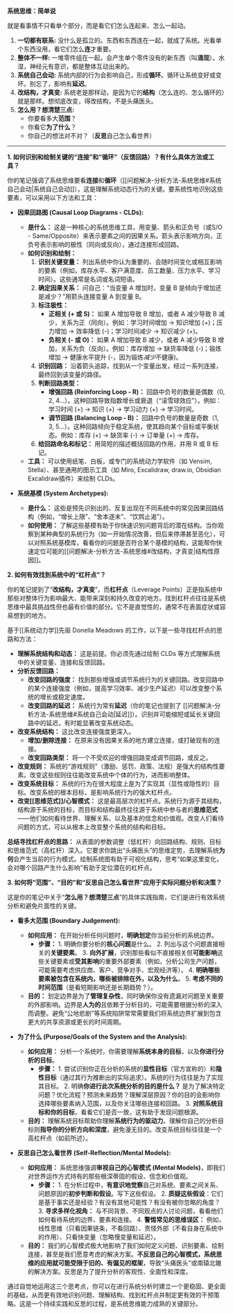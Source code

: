 

**系统思维：简单说**

就是看事情不只看单个部分，而是看它们怎么连起来、怎么一起动。

1.  **一切都有联系:** 没什么是孤立的。东西和东西连在一起，就成了系统。光看单个东西没用，看它们怎么**连**才重要。
2.  **整体不一样:** 一堆零件组在一起，会产生单个零件没有的新东西（叫**涌现**）。水湿，神经元有意识，都是整体互动出来的。
3.  **系统自己会动:** 系统内部的行为会影响自己，形成**循环**。循环让系统变好或变坏。别忘了，影响有**延迟**。
4.  **改结构，才真变:** 系统老是那样动，是因为它的**结构**（怎么连的、怎么循环的）就是那样。想彻底改变，得改结构，不是头痛医头。
5.  **怎么用？想清楚三点:**
    *   你要看多大**范围**？
    *   你看它**为了什么**？
    *   你自己的想法对不对？（**反思**自己怎么看世界）

---

**1. 如何识别和绘制关键的“连接”和“循环”（反馈回路）？有什么具体方法或工具？**

你的笔记强调了系统思维要看**连接**和**循环**（[[问题解决-分析方法-系统思维#系统自己会动|系统自己会动]]），这是理解系统动态行为的关键。要系统性地识别这些要素，可以采用以下方法和工具：

*   **因果回路图 (Causal Loop Diagrams - CLDs):**
    *   **是什么：** 这是一种核心的系统思维工具，用变量、箭头和正负号（或S/O - Same/Opposite）来表示要素之间的因果关系。箭头表示影响方向，正负号表示影响的极性（同向或反向），通过连接形成回路。
    *   **如何识别和绘制：**
        1.  **识别关键变量：** 列出系统中你认为重要的、会随时间变化或相互影响的要素（例如，库存水平、客户满意度、员工数量、压力水平、学习时间）。这些通常是名词或名词短语。
        2.  **确定因果关系：** 问自己：“当变量 A 增加时，变量 B 是倾向于增加还是减少？”用箭头连接变量 A 到变量 B。
        3.  **标注极性：**
            *   **正相关 (+ 或 S)：** 如果 A 增加导致 B 增加，或者 A 减少导致 B 减少，关系为正（同向）。例如：学习时间增加 -> 知识增加 (+)；压力增加 -> 效率降低 (-)；学习时间减少 -> 知识减少 (+)。
            *   **负相关 (- 或 O)：** 如果 A 增加导致 B 减少，或者 A 减少导致 B 增加，关系为负（反向）。例如：库存增加 -> 缺货率降低 (-)；锻炼增加 -> 健康水平提升 (-，因为锻炼*减少*不健康)。
        4.  **识别回路：** 沿着箭头追踪，找到从一个变量出发，经过一系列连接，最终回到该变量的路径。
        5.  **判断回路类型：**
            *   **增强回路 (Reinforcing Loop - R)：** 回路中负号的数量是偶数（0, 2, 4...）。这种回路导致指数增长或衰退（“滚雪球效应”）。例如：学习时间 (+) -> 知识 (+) -> 学习动力 (+) -> 学习时间。
            *   **调节回路 (Balancing Loop - B)：** 回路中负号的数量是奇数（1, 3, 5...）。这种回路倾向于稳定系统，使其趋向某个目标或平衡状态。例如：库存 (+) -> 缺货率 (-) -> 订单量 (+) -> 库存。
        6.  **给回路命名和标记：** 用简短的描述概括回路的作用，并用 R 或 B 标记。
    *   **工具：** 可以使用纸笔、白板，或专门的系统动力学软件（如 Vensim, Stella）、甚至通用的图示工具（如 Miro, Excalidraw, draw.io, Obsidian Excalidraw插件）来绘制 CLDs。

*   **系统基模 (System Archetypes):**
    *   **是什么：** 这些是预先识别出的、反复出现在不同系统中的常见因果回路结构（例如，“增长上限”、“舍本逐末”、“饮鸩止渴”）。
    *   **如何使用：** 了解这些基模有助于你快速识别问题背后的潜在结构。当你观察到某种典型的系统行为（如一开始情况改善，但后来停滞甚至恶化），可以对照系统基模库，看看你的问题是否符合某个基模的结构，这能帮你快速定位可能的[[问题解决-分析方法-系统思维#改结构，才真变|结构性原因]]。

**2. 如何有效找到系统中的“杠杆点”？**

你的笔记提到了“**改结构，才真变**”，而**杠杆点**（Leverage Points）正是指系统中那些对整体行为影响最大、能带来深刻和持久改变的地方。找到杠杆点往往是系统思维中最具挑战性但也最有价值的部分。它不是直觉性的，通常不在表面症状或容易想到的地方。

基于[[系统动力学]]先驱 Donella Meadows 的工作，以下是一些寻找杠杆点的思路和方法：

*   **理解系统结构和动态：** 这是前提。你必须先通过绘制 CLDs 等方式理解系统中的关键变量、连接和反馈回路。
*   **分析反馈回路：**
    *   **改变回路的强度：** 找到那些增强或调节系统行为的关键回路。改变回路中的某个连接强度（例如，提高学习效率、减少生产延迟）可以改变整个系统的增长或稳定速度。
    *   **改变回路的延迟：** 系统行为常有**延迟**（你的笔记也提到了 [[问题解决-分析方法-系统思维#系统自己会动|延迟]]）。识别并可能缩短或延长关键回路中的延迟，有时能显著改变系统动态。
*   **改变系统结构：** 这比改变连接强度更深入。
    *   **增加/删除连接：** 在原来没有因果关系的地方建立连接，或打破现有的连接。
    *   **改变回路类型：** 将一个不受欢迎的增强回路变成调节回路，或反之。
*   **改变规则：** 系统的“游戏规则”（激励、惩罚、政策、法规）是强大的结构性要素。改变这些规则往往能改变系统中个体的行为，进而影响整体。
*   **改变系统目标：** 系统的行为在很大程度上是为了实现其（显性或隐性的）目标。改变系统的根本目标，是影响系统行为的强大杠杆点。
*   **改变[[思维范式]]/心智模式：** 这是最高层次的杠杆点。系统行为源于其结构，结构源于系统的目标，而目标和结构最终往往源于系统中参与者的**思维范式**——他们如何看待世界、理解关系、以及基本的信念和价值观。改变人们看待问题的方式，可以从根本上改变整个系统的结构和目标。

**总结寻找杠杆点的思路：** 从表面的参数调整（低杠杆）向回路结构、规则、目标和思维范式（高杠杆）深入。它要求你跳出“头痛医头”的思维定势，去理解系统**为何**会产生当前的行为模式。绘制系统图有助于可视化结构，思考“如果这里变化，会对哪个回路产生什么影响”有助于定位潜在的杠杆点。

**3. 如何将“范围”、“目的”和“反思自己怎么看世界”应用于实际问题分析和决策？**

这是你的笔记中关于“**怎么用？想清楚三点**”的具体实践指南，它们是进行有效系统分析和避免片面性的关键。

*   **看多大范围 (Boundary Judgement):**
    *   **如何应用：** 在开始分析任何问题时，**明确划定**你当前分析的系统边界。
        *   **步骤：** 1. 明确你要分析的**核心问题**是什么。 2. 列出与这个问题直接相关的**关键要素**。 3. **向外扩展**，识别那些看似不直接相关但**可能影响**这些关键要素或**受其影响**的重要外部要素（例如，分析公司生产问题，可能需要考虑供应商、客户、竞争对手、宏观经济等）。 4. **明确哪些要素被包含在系统内，哪些被排除在外，以及为什么**。 5. **考虑不同的时间范围**（是看短期影响还是长期趋势？）。
    *   **目的：** 划定边界是为了**管理复杂性**，同时确保你没有遗漏对问题至关重要的外部影响。边界是**人为的**且依赖于分析目的，可能需要根据分析的深入而调整。避免“公地悲剧”等系统陷阱常常需要我们将系统边界扩展到包含更大的共享资源或更长的时间周期。

*   **为了什么 (Purpose/Goals of the System and the Analysis):**
    *   **如何应用：** 分析一个系统时，你需要理解**系统本身的目标**，以及**你进行分析的目标**。
        *   **步骤：** 1. 尝试识别你正在分析的系统的**显性目标**（官方宣称的）和**隐性目标**（通过其行为推断出的实际追求）。系统的行为往往是为了实现其目标。 2. 明确**你进行此次系统分析的目的是什么？** 是为了解决特定问题？优化流程？预测未来趋势？理解深层原因？你的目的会影响你选择哪些要素纳入范围，以及你关注哪些连接和回路。 3. **对照系统目标和你的目标**，看看它们是否一致，这有助于发现问题根源。
    *   **目的：** 理解系统目标帮助你理解**系统行为的驱动力**。理解你自己的分析目标则**指导你的分析方向和深度**，避免漫无目的。改变系统目标往往是一个高杠杆点（如前所述）。

*   **反思自己怎么看世界 (Self-Reflection/Mental Models):**
    *   **如何应用：** 系统思维强调**审视自己的心智模式 (Mental Models)**，即我们对世界运作方式持有的那些根深蒂固的假设、信念和价值观。
        *   **步骤：** 1. 在分析过程中，**有意识地觉察**自己对系统、要素之间关系、问题原因的**初步判断和假设**。写下这些假设。 2. **质疑这些假设**：它们是基于事实还是经验？有没有其他可能性？有没有被你忽略的角度？ 3. **寻求多样化视角：** 与不同背景、不同观点的人讨论问题，看看他们如何看待系统的边界、要素和连接。 4. **警惕常见的思维误区：** 例如，线性思维（只看因果链条，不看回路）、责怪外部（不看自身在系统中的作用）、只看快变量（忽略慢变量和延迟）。
    *   **目的：** 我们的心智模式极大地影响了我们如何定义问题、识别要素、绘制连接，甚至是我们愿意考虑的解决方案。**不反思自己的心智模式，系统思维的应用就可能受限于旧的、有偏见的框架**，导致“头痛医头”或南辕北辙的解决方案。反思是为了提升分析的客观性、全面性和深度。

通过自觉地运用这三个思考点，你可以在进行系统分析时建立一个更稳固、更全面的基础，从而更有效地识别问题、理解结构、找到杠杆点并制定更有效的干预策略。这是一个持续实践和反思的过程，是系统思维能力成熟的关键部分。